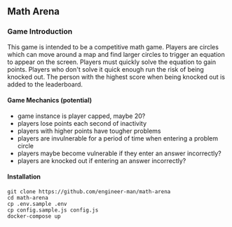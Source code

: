 ## Math Arena

### Game Introduction
This game is intended to be a competitive math game. Players are circles which can move around a map and find
larger circles to trigger an equation to appear on the screen. Players must quickly solve the equation to gain points.
Players who don't solve it quick enough run the risk of being knocked out. The person with the highest score when
being knocked out is added to the leaderboard.

#### Game Mechanics (potential)
* game instance is player capped, maybe 20?
* players lose points each second of inactivity
* players with higher points have tougher problems
* players are invulnerable for a period of time when entering a problem circle
* players maybe become vulnerable if they enter an answer incorrectly?
* players are knocked out if entering an answer incorrectly?

#### Installation
```
git clone https://github.com/engineer-man/math-arena
cd math-arena
cp .env.sample .env
cp config.sample.js config.js
docker-compose up
```
